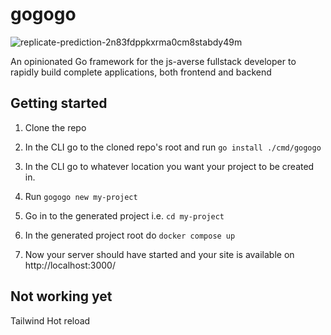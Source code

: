 # gogogo

![replicate-prediction-2n83fdppkxrma0cm8stabdy49m](https://github.com/user-attachments/assets/aa18f220-8fdf-47b4-ab82-48f2ddcefb5c)

An opinionated Go framework for the js-averse fullstack developer to rapidly build complete applications, both frontend and backend


## Getting started

1. Clone the repo

2. In the CLI go to the cloned repo's root and run `go install ./cmd/gogogo`

3. In the CLI go to whatever location you want your project to be created in.

4. Run `gogogo new my-project`

5. Go in to the generated project i.e. `cd my-project`

6. In the generated project root do `docker compose up`

7. Now your server should have started and your site is available on http://localhost:3000/

## Not working yet

Tailwind
Hot reload